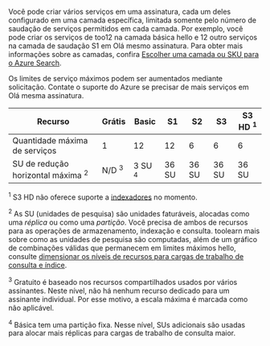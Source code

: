 Você pode criar vários serviços em uma assinatura, cada um deles configurado em uma camada específica, limitada somente pelo número de saudação de serviços permitidos em cada camada. Por exemplo, você pode criar os serviços de too12 na camada básica hello e 12 outro serviços na camada de saudação S1 em Olá mesmo assinatura. Para obter mais informações sobre as camadas, confira [Escolher uma camada ou SKU para o Azure Search](../articles/search/search-sku-tier.md).

Os limites de serviço máximos podem ser aumentados mediante solicitação. Contate o suporte do Azure se precisar de mais serviços em Olá mesma assinatura.

| Recurso | Grátis | Basic | S1 | S2 | S3 | S3 HD <sup>1</sup> |
| --- | --- | --- | --- | --- | --- | --- |
| Quantidade máxima de serviços |1 |12 |12 |6 |6 |6 |
| SU de redução horizontal máxima <sup>2</sup> |N/D <sup>3</sup> |3 SU <sup>4</sup> |36 SU |36 SU |36 SU |36 SU |

<sup>1</sup> S3 HD não oferece suporte a [indexadores](../articles/search/search-indexer-overview.md) no momento. 

<sup>2</sup> As SU (unidades de pesquisa) são unidades faturáveis, alocadas como uma *réplica* ou como uma *partição*. Você precisa de ambos de recursos para as operações de armazenamento, indexação e consulta. toolearn mais sobre como as unidades de pesquisa são computadas, além de um gráfico de combinações válidas que permanecem em limites máximos hello, consulte [dimensionar os níveis de recursos para cargas de trabalho de consulta e índice](../articles/search/search-capacity-planning.md). 

<sup>3</sup> Gratuito é baseado nos recursos compartilhados usados por vários assinantes. Neste nível, não há nenhum recurso dedicado para um assinante individual. Por esse motivo, a escala máxima é marcada como não aplicável.

<sup>4</sup> Básica tem uma partição fixa. Nesse nível, SUs adicionais são usadas para alocar mais réplicas para cargas de trabalho de consulta maior.

